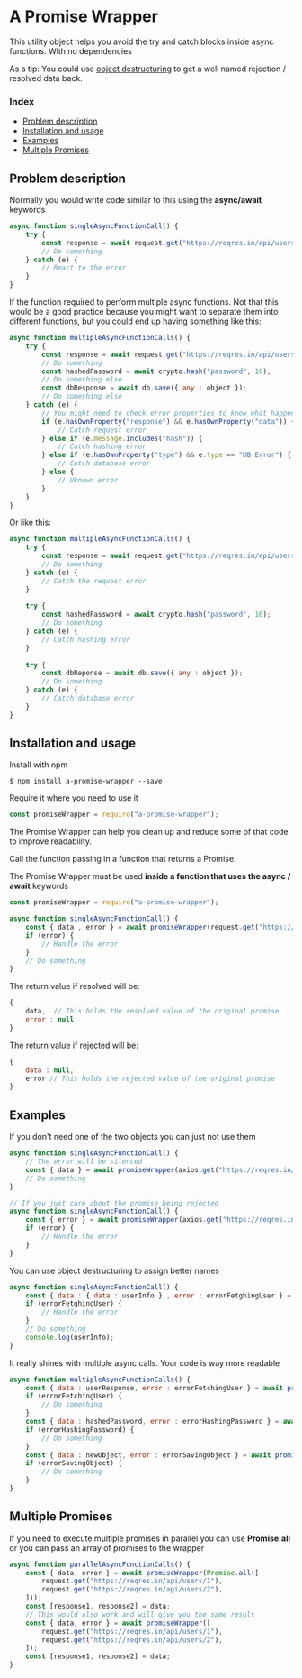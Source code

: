 # A Promise Wrapper

This utility object helps you avoid the try and catch blocks inside async functions. With no dependencies

As a tip: You could use [object destructuring](https://developer.mozilla.org/en-US/docs/Web/JavaScript/Reference/Operators/Destructuring_assignment) to get a well named rejection / resolved data back.

### Index

- [Problem description](#problem-description)
- [Installation and usage](#installation-and-usage)
- [Examples](#examples)
- [Multiple Promises](#multiple-promises)

## Problem description

Normally you would write code similar to this using the **async/await** keywords

```javascript
async function singleAsyncFunctionCall() {
    try {
        const response = await request.get("https://reqres.in/api/users/");
        // Do something
    } catch (e) {
        // React to the error
    }
}
```

If the function required to perform multiple async functions. Not that this would be a good practice because you might want to separate them into different functions, but you could end up having something like this:

```javascript
async function multipleAsyncFunctionCalls() {
    try {
        const response = await request.get("https://reqres.in/api/users/");
        // Do something
        const hashedPassword = await crypto.hash("password", 10);
        // Do something else
        const dbResponse = await db.save({ any : object });
        // Do something else
    } catch (e) {
        // You might need to check error properties to know what happened
        if (e.hasOwnProperty("response") && e.hasOwnProperty("data")) {
            // Catch request error
        } else if (e.message.includes("hash")) {
            // Catch hashing error
        } else if (e.hasOwnProperty("type") && e.type == "DB Error") {
            // Catch database error
        } else {
            // Uknown error
        }
    }
}
```

Or like this:

```javascript
async function multipleAsyncFunctionCalls() {  
    try {
        const response = await request.get("https://reqres.in/api/users/");
        // Do something
    } catch (e) {
        // Catch the request error
    }
    
    try {
        const hashedPassword = await crypto.hash("password", 10);
        // Do something
    } catch (e) {
        // Catch hashing error
    }
    
    try {
        const dbReponse = await db.save({ any : object });
        // Do something
    } catch (e) {
        // Catch database error
    }
}
```
## Installation and usage

Install with npm

```shell
$ npm install a-promise-wrapper --save
```
Require it where you need to use it

```javascript
const promiseWrapper = require("a-promise-wrapper");
```
The Promise Wrapper can help you clean up and reduce some of that code to improve readability. 

Call the function passing in a function that returns a Promise. 

The Promise Wrapper must be used **inside a function that uses the async / await** keywords

```javascript
const promiseWrapper = require("a-promise-wrapper");

async function singleAsyncFunctionCall() {
    const { data , error } = await promiseWrapper(request.get("https://reqres.in/api/users/"));
    if (error) {
        // Handle the error
    }
    // Do something
}
```

The return value if resolved will be:

```javascript
{
    data,  // This holds the resolved value of the original promise
    error : null
}
```

The return value if rejected will be:

```javascript
{
    data : null,  
    error // This holds the rejected value of the original promise
}
```

## Examples

If you don't need one of the two objects you can just not use them

```javascript
async function singleAsyncFunctionCall() {
    // The error will be silenced
    const { data } = await promiseWrapper(axios.get("https://reqres.in/api/users/"));
    // Do something
}

// If you just care about the promise being rejected
async function singleAsyncFunctionCall() {
    const { error } = await promiseWrapper(axios.get("https://reqres.in/api/users/"));
    if (error) {
        // Handle the error
    }
}
```

You can use object destructuring to assign better names

```javascript
async function singleAsyncFunctionCall() {
    const { data : { data : userInfo } , error : errorFetghingUser } = await promiseWrapper(axios.get("https://reqres.in/api/users/"));
    if (errorFetghingUser) {
        // Handle the error
    }
    // Do something
    console.log(userInfo);
}
```

It really shines with multiple async calls. Your code is way more readable

```javascript
async function multipleAsyncFunctionCalls() {  
    const { data : userResponse, error : errorFetchingUser } = await promiseWrapper(request.get("https://reqres.in/api/users"));
    if (errorFetchingUser) {
        // Do something
    }
    const { data : hashedPassword, error : errorHashingPassword } = await promiseWrapper(crypto.hash("password", 10));
    if (errorHashingPassword) {
        // Do something
    }
    const { data : newObject, error : errorSavingObject } = await promiseWrapper(db.save({ any : object }));
    if (errorSavingObject) {
        // Do something
    }
}
```

## Multiple Promises

If you need to execute multiple promises in parallel you can use **Promise.all** or you can pass an array of promises to the wrapper

```javascript
async function parallelAsyncFunctionCalls() {  
    const { data, error } = await promiseWrapper(Promise.all([
        request.get("https://reqres.in/api/users/1"),
        request.get("https://reqres.in/api/users/2"),
    ]));
    const [response1, response2] = data;
    // This would also work and will give you the same result
    const { data, error } = await promiseWrapper([
        request.get("https://reqres.in/api/users/1"),
        request.get("https://reqres.in/api/users/2"),
    ]);
    const [response1, response2] = data;
}
```